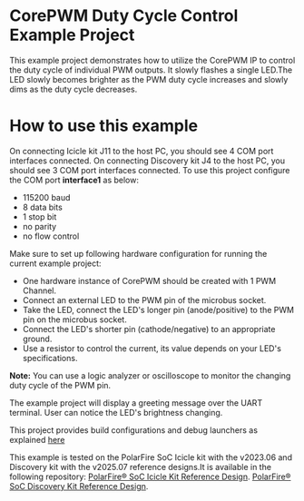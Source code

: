 # CorePWM Duty Cycle Control Example Project

This example project demonstrates how to utilize the CorePWM IP to control the
duty cycle of individual PWM outputs. It slowly flashes a single LED.The LED
slowly becomes brighter as the PWM duty cycle increases and slowly dims as the
duty cycle decreases.

# How to use this example
On connecting Icicle kit J11 to the host PC, you should see 4 COM port interfaces
connected.
On connecting Discovery kit J4 to the host PC, you should see 3 COM port interfaces
 connected.
 To use this project configure the COM port **interface1** as below:
 - 115200 baud
 - 8 data bits
 - 1 stop bit
 - no parity
 - no flow control

Make sure to set up following hardware configuration for running the current
example project:
   - One hardware instance of CorePWM should be created with 1 PWM Channel.
   - Connect an external LED to the PWM pin of the microbus socket.
   - Take the LED, connect the LED's longer pin (anode/positive) to the PWM pin
     on the microbus socket.
   - Connect the LED's shorter pin (cathode/negative) to an appropriate ground.
   - Use a resistor to control the current, its value depends on your LED's
     specifications.

**Note:** You can use a logic analyzer or oscilloscope to monitor the changing
duty cycle of the PWM pin.

The example project will display a greeting message over the UART terminal. User
can notice the LED's brightness changing.

This project provides build configurations and debug launchers as explained [here](https://mi-v-ecosystem.github.io/redirects/polarfire-soc-documentation-master_README)

This example is tested on the PolarFire SoC Icicle kit with the v2023.06 and Discovery kit with the v2025.07 reference designs.It is available in the following repository:
[PolarFire® SoC Icicle Kit Reference Design](https://mi-v-ecosystem.github.io/redirects/repo-icicle-kit-reference-design).
[PolarFire® SoC Discovery Kit Reference Design](https://mi-v-ecosystem.github.io/redirects/repo-discovery-kit-reference-design).
